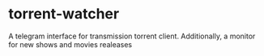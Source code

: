 # torrent-watcher
A telegram interface for transmission torrent client.
Additionally, a monitor for new shows and movies realeases

